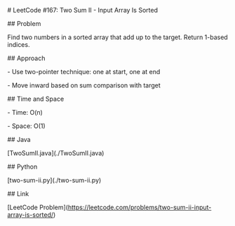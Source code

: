 \# LeetCode #167: Two Sum II - Input Array Is Sorted



\## Problem

Find two numbers in a sorted array that add up to the target. Return 1-based indices.



\## Approach

\- Use two-pointer technique: one at start, one at end

\- Move inward based on sum comparison with target



\## Time and Space

\- Time: O(n)

\- Space: O(1)



\## Java

\[TwoSumII.java](./TwoSumII.java)



\## Python

\[two-sum-ii.py](./two-sum-ii.py)



\## Link

\[LeetCode Problem](https://leetcode.com/problems/two-sum-ii-input-array-is-sorted/)



